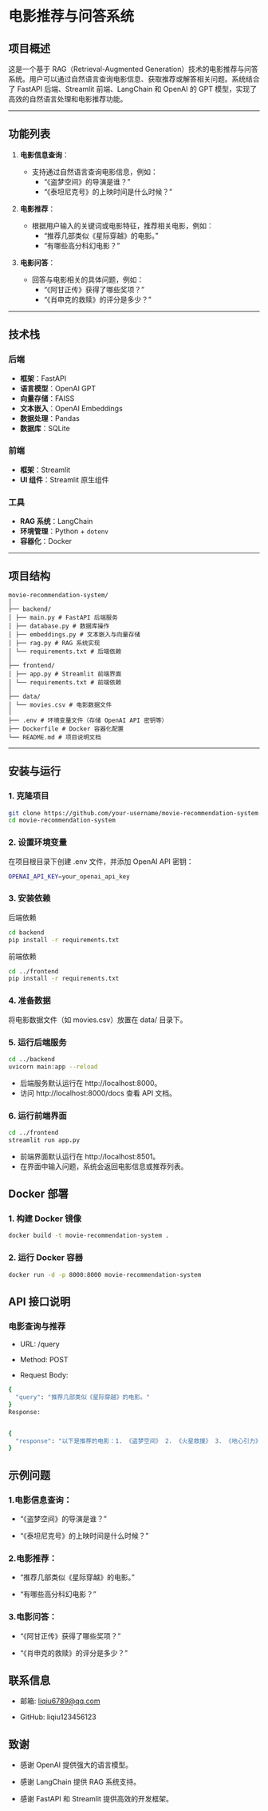 # 电影推荐与问答系统

## 项目概述

这是一个基于 RAG（Retrieval-Augmented Generation）技术的电影推荐与问答系统。用户可以通过自然语言查询电影信息、获取推荐或解答相关问题。系统结合了 FastAPI 后端、Streamlit 前端、LangChain 和 OpenAI 的 GPT 模型，实现了高效的自然语言处理和电影推荐功能。

---

## 功能列表

1. **电影信息查询**：
   - 支持通过自然语言查询电影信息，例如：
     - “《盗梦空间》的导演是谁？”
     - “《泰坦尼克号》的上映时间是什么时候？”

2. **电影推荐**：
   - 根据用户输入的关键词或电影特征，推荐相关电影，例如：
     - “推荐几部类似《星际穿越》的电影。”
     - “有哪些高分科幻电影？”

3. **电影问答**：
   - 回答与电影相关的具体问题，例如：
     - “《阿甘正传》获得了哪些奖项？”
     - “《肖申克的救赎》的评分是多少？”

---

## 技术栈

### 后端
- **框架**：FastAPI
- **语言模型**：OpenAI GPT
- **向量存储**：FAISS
- **文本嵌入**：OpenAI Embeddings
- **数据处理**：Pandas
- **数据库**：SQLite

### 前端
- **框架**：Streamlit
- **UI 组件**：Streamlit 原生组件

### 工具
- **RAG 系统**：LangChain
- **环境管理**：Python + `dotenv`
- **容器化**：Docker

---

## 项目结构
```
movie-recommendation-system/
│
├── backend/
│ ├── main.py # FastAPI 后端服务
│ ├── database.py # 数据库操作
│ ├── embeddings.py # 文本嵌入与向量存储
│ ├── rag.py # RAG 系统实现
│ └── requirements.txt # 后端依赖
│
├── frontend/
│ ├── app.py # Streamlit 前端界面
│ └── requirements.txt # 前端依赖
│
├── data/
│ └── movies.csv # 电影数据文件
│
├── .env # 环境变量文件（存储 OpenAI API 密钥等）
├── Dockerfile # Docker 容器化配置
└── README.md # 项目说明文档
```


---

## 安装与运行

### 1. 克隆项目
```bash
git clone https://github.com/your-username/movie-recommendation-system.git
cd movie-recommendation-system
```

### 2. 设置环境变量
在项目根目录下创建 .env 文件，并添加 OpenAI API 密钥：
```bash
OPENAI_API_KEY=your_openai_api_key
```

### 3. 安装依赖
后端依赖
```bash
cd backend
pip install -r requirements.txt
```

前端依赖
```bash
cd ../frontend
pip install -r requirements.txt
```

### 4. 准备数据
将电影数据文件（如 movies.csv）放置在 data/ 目录下。

### 5. 运行后端服务
```bash
cd ../backend
uvicorn main:app --reload
```
- 后端服务默认运行在 http://localhost:8000。
- 访问 http://localhost:8000/docs 查看 API 文档。

### 6. 运行前端界面
```bash
cd ../frontend
streamlit run app.py
```
- 前端界面默认运行在 http://localhost:8501。
- 在界面中输入问题，系统会返回电影信息或推荐列表。

## Docker 部署
### 1. 构建 Docker 镜像
```bash
docker build -t movie-recommendation-system .
```
### 2. 运行 Docker 容器
```bash
docker run -d -p 8000:8000 movie-recommendation-system
```
## API 接口说明
### 电影查询与推荐
- URL: /query

- Method: POST

- Request Body:

```bash
{
  "query": "推荐几部类似《星际穿越》的电影。"
}
Response:


{
  "response": "以下是推荐的电影：1. 《盗梦空间》 2. 《火星救援》 3. 《地心引力》"
}
```
## 示例问题
### 1.电影信息查询：

- “《盗梦空间》的导演是谁？”

- “《泰坦尼克号》的上映时间是什么时候？”

### 2.电影推荐：

- “推荐几部类似《星际穿越》的电影。”

- “有哪些高分科幻电影？”

### 3.电影问答：

- “《阿甘正传》获得了哪些奖项？”

- “《肖申克的救赎》的评分是多少？”


## 联系信息
- 邮箱: liqiu6789@qq.com

- GitHub: liqiu123456123

## 致谢
- 感谢 OpenAI 提供强大的语言模型。

- 感谢 LangChain 提供 RAG 系统支持。

- 感谢 FastAPI 和 Streamlit 提供高效的开发框架。